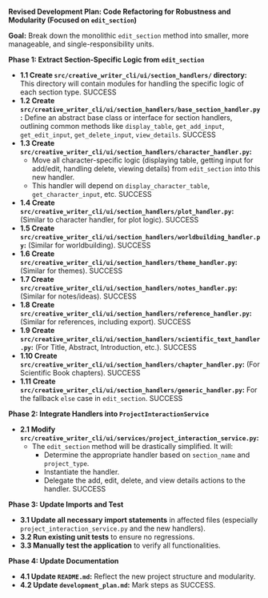 **Revised Development Plan: Code Refactoring for Robustness and Modularity (Focused on `edit_section`)**

**Goal:** Break down the monolithic `edit_section` method into smaller, more manageable, and single-responsibility units.

**Phase 1: Extract Section-Specific Logic from `edit_section`**

*   **1.1 Create `src/creative_writer_cli/ui/section_handlers/` directory:** This directory will contain modules for handling the specific logic of each section type. SUCCESS
*   **1.2 Create `src/creative_writer_cli/ui/section_handlers/base_section_handler.py`:** Define an abstract base class or interface for section handlers, outlining common methods like `display_table`, `get_add_input`, `get_edit_input`, `get_delete_input`, `view_details`. SUCCESS
*   **1.3 Create `src/creative_writer_cli/ui/section_handlers/character_handler.py`:**
    *   Move all character-specific logic (displaying table, getting input for add/edit, handling delete, viewing details) from `edit_section` into this new handler.
    *   This handler will depend on `display_character_table`, `get_character_input`, etc. SUCCESS
*   **1.4 Create `src/creative_writer_cli/ui/section_handlers/plot_handler.py`:** (Similar to character handler, for plot logic). SUCCESS
*   **1.5 Create `src/creative_writer_cli/ui/section_handlers/worldbuilding_handler.py`:** (Similar for worldbuilding). SUCCESS
*   **1.6 Create `src/creative_writer_cli/ui/section_handlers/theme_handler.py`:** (Similar for themes). SUCCESS
*   **1.7 Create `src/creative_writer_cli/ui/section_handlers/notes_handler.py`:** (Similar for notes/ideas). SUCCESS
*   **1.8 Create `src/creative_writer_cli/ui/section_handlers/reference_handler.py`:** (Similar for references, including export). SUCCESS
*   **1.9 Create `src/creative_writer_cli/ui/section_handlers/scientific_text_handler.py`:** (For Title, Abstract, Introduction, etc.). SUCCESS
*   **1.10 Create `src/creative_writer_cli/ui/section_handlers/chapter_handler.py`:** (For Scientific Book chapters). SUCCESS
*   **1.11 Create `src/creative_writer_cli/ui/section_handlers/generic_handler.py`:** For the fallback `else` case in `edit_section`. SUCCESS

**Phase 2: Integrate Handlers into `ProjectInteractionService`**

*   **2.1 Modify `src/creative_writer_cli/ui/services/project_interaction_service.py`:**
    *   The `edit_section` method will be drastically simplified. It will:
        *   Determine the appropriate handler based on `section_name` and `project_type`.
        *   Instantiate the handler.
        *   Delegate the add, edit, delete, and view details actions to the handler. SUCCESS

**Phase 3: Update Imports and Test**

*   **3.1 Update all necessary import statements** in affected files (especially `project_interaction_service.py` and the new handlers).
*   **3.2 Run existing unit tests** to ensure no regressions.
*   **3.3 Manually test the application** to verify all functionalities.

**Phase 4: Update Documentation**

*   **4.1 Update `README.md`:** Reflect the new project structure and modularity.
*   **4.2 Update `development_plan.md`:** Mark steps as SUCCESS.